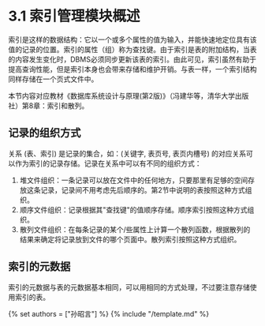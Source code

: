 # 3.1 索引管理模块概述
索引是这样的数据结构：它以一个或多个属性的值为输入，并能快速地定位具有该值的记录的位置。索引的属性（组）称为查找键。由于索引是表的附加结构，当表的内容发生变化时，DBMS必须同步更新该表的索引。由此可见，索引虽然有助于提高查询性能，但是索引本身也会带来存储和维护开销。与表一样，一个索引结构同样存储在一个页式文件中。

本节内容对应教材《数据库系统设计与原理(第2版)》（冯建华等，清华大学出版社）第8章：索引和散列。

## 记录的组织方式
关系 (表、索引) 是记录的集合，如：(关键字, 表页号, 表页内槽号) 的对应关系可以作为索引的记录存储。记录在关系中可以有不同的组织方式：
1. 堆文件组织：一条记录可以放在文件中的任何地方，只要那里有足够的空间存放这条记录，记录间不用考虑先后顺序的。第2节中说明的表按照这种方式组织。
2. 顺序文件组织：记录根据其"查找键"的值顺序存储。顺序索引按照这种方式组织。
3. 散列文件组织：在每条记录的某个/些属性上计算一个散列函数，根据散列的结果来确定将记录放到文件的哪个页面中。散列索引按照这种方式组织。

## 索引的元数据
索引的元数据与表的元数据基本相同，可以用相同的方式处理，不过要注意存储使用索引的表。

{% set authors = ["孙昭言"] %}
{% include "/template.md" %}
